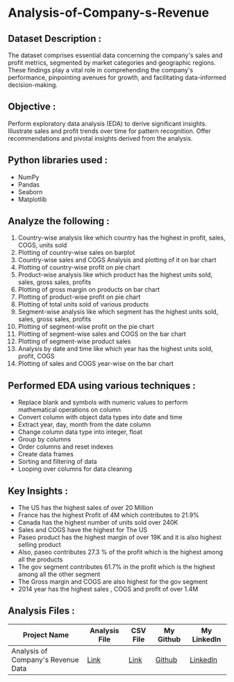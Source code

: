# Analysis-of-Company-s-Revenue

## Dataset Description :
The dataset comprises essential data concerning the company's sales and profit metrics, segmented by market categories and geographic regions. These findings play a vital role in comprehending the company's performance, pinpointing avenues for growth, and facilitating data-informed decision-making.

## Objective :
Perform exploratory data analysis (EDA) to derive significant insights. Illustrate sales and profit trends over time for pattern recognition. Offer recommendations and pivotal insights derived from the analysis.

## Python libraries used :
* NumPy
* Pandas
* Seaborn
* Matplotlib

## Analyze the following :
1) Country-wise analysis like which country has the highest in profit, sales, COGS, units sold
2) Plotting of country-wise sales on barplot
3) Country-wise sales and COGS Analysis and plotting of it on bar chart
4) Plotting of country-wise profit on pie chart
5) Product-wise analysis like which product has the highest units sold, sales, gross sales, profits 
6) Plotting of gross margin on products on bar chart
7) Plotting of product-wise profit on pie chart
8) Plotting of total units sold of various products
9) Segment-wise analysis like which segment has the highest units sold, sales, gross sales, profits
10) Plotting of segment-wise profit on the pie chart
11) Plotting of segment-wise sales and COGS on the bar chart
12) Plotting of segment-wise product sales
13) Analysis by date and time like which year has the highest units sold, profit, COGS
14) Plotting of sales and COGS year-wise on the bar chart



## Performed EDA using various techniques :
* Replace blank and symbols with numeric values to perform mathematical operations on column
* Convert column with object data types into date and time
* Extract year, day, month from the date column
* Change column data type into integer, float 
* Group by columns
* Order columns and reset indexes
* Create data frames
* Sorting and filtering of data
* Looping over columns for data cleaning

## Key Insights :
* The US has the highest sales of over 20 Million
* France has the highest Profit of 4M which contributes to 21.9%
* Canada has the highest number of units sold over 240K
* Sales and COGS have the highest for The US
* Paseo product has the highest margin of over 19K and it is also highest selling product
* Also, paseo contributes 27.3 % of the profit which is the highest among all the products
* The gov segment contributes 61.7% in the profit which is the highest among all the other segment
* The Gross margin and COGS are also highest for the gov segment
* 2014 year has the highest sales , COGS and profit  of over 1.4M 


## Analysis Files :

|Project Name|Analysis File|CSV File|My Github|My Linkedln|
|-|-|-|-|-|
|Analysis of Company's Revenue Data|[Link](https://github.com/shubhammeshram01/Analysis-of-Company-s-Revenue/blob/main/Analysis%20of%20Company's%20Revenue.ipynb)|[Link](https://github.com/shubhammeshram01/Analysis-of-Company-s-Revenue/blob/main/Financials.csv)|[Github](https://github.com/shubhammeshram01)|[Linkedln](https://www.linkedin.com/in/shubhammeshram01/)|
